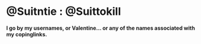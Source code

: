 # @Suitntie : @Suittokill
**I go by my usernames, or Valentine... or any of the names associated with my copinglinks.**
